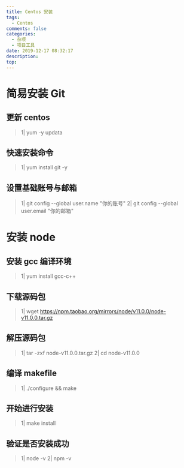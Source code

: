 ```yaml
---
title: Centos 安装
tags:
  - Centos
comments: false
categories:
  - 杂项
  - 项目工具
date: 2019-12-17 08:32:17
description:
top:
---
```


# 简易安装 Git 
## 更新 centos 
> 1| yum -y updata
## 快速安装命令
> 1| yum install git -y
## 设置基础账号与邮箱
> 1| git config --global user.name "你的账号"
2| git config --global user.email "你的邮箱"
# 安装 node 
## 安装 gcc 编译环境
> 1| yum install gcc-c++
## 下载源码包
> 1| wget https://npm.taobao.org/mirrors/node/v11.0.0/node-v11.0.0.tar.gz
## 解压源码包
> 1| tar -zxf node-v11.0.0.tar.gz
2| cd node-v11.0.0
## 编译 makefile 
> 1| ./configure && make
## 开始进行安装
> 1| make install
## 验证是否安装成功
> 1| node -v
2| npm -v
